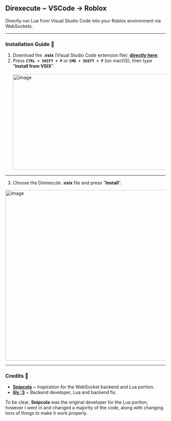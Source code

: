 ## Direxecute ~ VSCode → Roblox
Directly run Lua from Visual Studio Code into your Roblox environment via WebSockets.

---

### Installation Guide 📖
1. Download the **.vsix** (Visual Studio Code extension file): **[directly here](https://github.com/sily-lily/Direxecute/releases/download/1.0.0/Direxecute.vsix)**.
2. Press **`CTRL + SHIFT + P`** or **`CMD + SHIFT + P`** (on macOS), then type "**Install from VSIX**".
<br><br><img width="520" height="300" alt="image" src="https://github.com/user-attachments/assets/fbc38a7d-ba02-42af-a549-4e38858a8238" /><br>
---
3. Choose the Direxecute **.vsix** file and press "**Install**".
<img width="650" height="535" alt="image" src="https://github.com/user-attachments/assets/d6a12883-3f39-4b7d-b2b4-b2f7a6238c51" />

---

### Credits 🙏
- **[Snipcola](https://code.snipcola.com/snipcola/Roblox-Execute)** ~ Inspiration for the WebSocket backend and Lua portion.
- **[lily :3](https://github.com/sily-lily)** ~ Backend developer, Lua and backend fix.

To be clear, **Snipcola** was the original developer for the Lua portion, however I went in and changed a majority of the code, along with changing tons of things to make it work properly.
